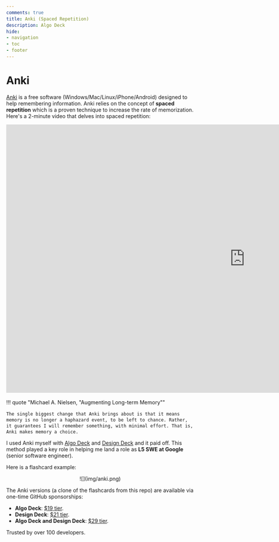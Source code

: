 ```yaml
---
comments: true
title: Anki (Spaced Repetition)
description: Algo Deck
hide:
- navigation
- toc
- footer
---
```


# Anki

[Anki](https://apps.ankiweb.net/) is a free software (Windows/Mac/Linux/iPhone/Android) designed to help remembering information. Anki relies on the concept of **spaced repetition** which is a proven technique to increase the rate of memorization. Here's a 2-minute video that delves into spaced repetition:

<iframe width="1280" height="720" src="https://www.youtube.com/embed/-uMMRjrzPmE?si=dDjeX8HOX0yuHmHv" title="YouTube video player" frameborder="0" allow="accelerometer; autoplay; clipboard-write; encrypted-media; gyroscope; picture-in-picture; web-share" referrerpolicy="strict-origin-when-cross-origin" allowfullscreen></iframe>

!!! quote "Michael A. Nielsen, "Augmenting Long-term Memory""

    The single biggest change that Anki brings about is that it means memory is no longer a haphazard event, to be left to chance. Rather, it guarantees I will remember something, with minimal effort. That is, Anki makes memory a choice.

I used Anki myself with [Algo Deck](index.md) and [Design Deck](designdeck.md) and it paid off. This method played a key role in helping me land a role as **L5 SWE at Google** (senior software engineer).

Here is a flashcard example:

<center>![](img/anki.png)</center>

The Anki versions (a clone of the flashcards from this repo) are available via one-time GitHub sponsorships:

- **Algo Deck**: [$19 tier](https://github.com/sponsors/teivah/sponsorships?sponsor=teivah&tier_id=222440).
- **Design Deck**: [$21 tier](https://github.com/sponsors/teivah/sponsorships?sponsor=teivah&tier_id=222441).
- **Algo Deck and Design Deck**: [$29 tier](https://github.com/sponsors/teivah/sponsorships?sponsor=teivah&tier_id=222442).

Trusted by over 100 developers.

